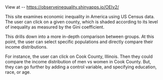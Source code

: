 View at -- https://observeinequality.shinyapps.io/OEIv2/

This site examines economic inequality in America using US Census data. 
The user can click on a given county, which is shaded according to its
level of inequality as measured by the Gini coefficient.

This drills down into a more in-depth comparison between groups. At this point, 
the user can select specific populations and directly compare their income distributions.

For instance, the user can click on Cook County, Illinois. Then they could compare the income
distribution of men vs women in Cook County. But, they can go further by adding a control variable,
and specifying education, race, or age.
